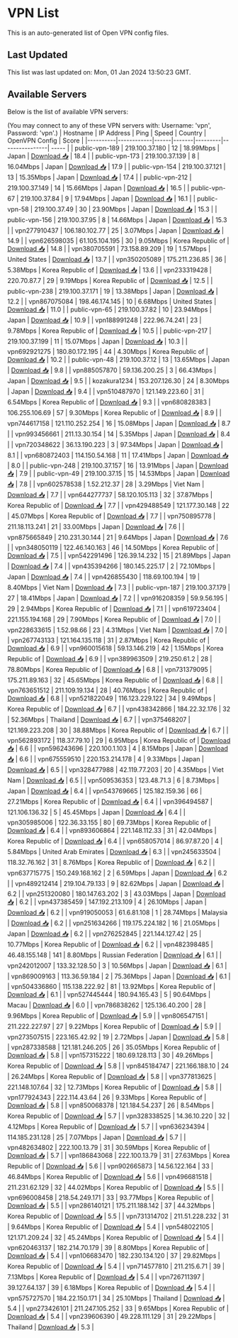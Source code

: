 # VPN List

This is an auto-generated list of Open VPN config files.

## Last Updated

This list was last updated on: Mon, 01 Jan 2024 13:50:23 GMT.

## Available Servers

Below is the list of available VPN servers:

(You may connect to any of these VPN servers with: Username: 'vpn', Password: 'vpn'.)
| Hostname | IP Address | Ping | Speed | Country | OpenVPN Config | Score |
|----------|------------|------|-------|---------|----------------| ----- |
| public-vpn-189 | 219.100.37.180 | 12 | 18.99Mbps | Japan | [Download 📥](./configs/server_0_JP.ovpn) | 18.4 |
| public-vpn-173 | 219.100.37.139 | 8 | 16.04Mbps | Japan | [Download 📥](./configs/server_1_JP.ovpn) | 17.9 |
| public-vpn-154 | 219.100.37.121 | 13 | 15.35Mbps | Japan | [Download 📥](./configs/server_2_JP.ovpn) | 17.4 |
| public-vpn-212 | 219.100.37.149 | 14 | 15.66Mbps | Japan | [Download 📥](./configs/server_3_JP.ovpn) | 16.5 |
| public-vpn-67 | 219.100.37.84 | 9 | 17.94Mbps | Japan | [Download 📥](./configs/server_4_JP.ovpn) | 16.1 |
| public-vpn-58 | 219.100.37.49 | 30 | 23.90Mbps | Japan | [Download 📥](./configs/server_5_JP.ovpn) | 15.3 |
| public-vpn-156 | 219.100.37.95 | 8 | 14.66Mbps | Japan | [Download 📥](./configs/server_6_JP.ovpn) | 15.3 |
| vpn277910437 | 106.180.102.77 | 25 | 3.07Mbps | Japan | [Download 📥](./configs/server_7_JP.ovpn) | 14.9 |
| vpn626598035 | 61.105.104.195 | 30 | 9.05Mbps | Korea Republic of | [Download 📥](./configs/server_8_KR.ovpn) | 14.8 |
| vpn380705591 | 73.158.89.209 | 19 | 1.57Mbps | United States | [Download 📥](./configs/server_9_US.ovpn) | 13.7 |
| vpn350205089 | 175.211.236.85 | 36 | 5.38Mbps | Korea Republic of | [Download 📥](./configs/server_10_KR.ovpn) | 13.6 |
| vpn233319428 | 220.70.87.7 | 29 | 9.19Mbps | Korea Republic of | [Download 📥](./configs/server_11_KR.ovpn) | 12.5 |
| public-vpn-238 | 219.100.37.171 | 19 | 13.38Mbps | Japan | [Download 📥](./configs/server_12_JP.ovpn) | 12.2 |
| vpn867075084 | 198.46.174.145 | 10 | 6.68Mbps | United States | [Download 📥](./configs/server_13_US.ovpn) | 11.0 |
| public-vpn-65 | 219.100.37.82 | 10 | 23.94Mbps | Japan | [Download 📥](./configs/server_14_JP.ovpn) | 10.9 |
| vpn188991248 | 222.96.74.241 | 23 | 9.78Mbps | Korea Republic of | [Download 📥](./configs/server_15_KR.ovpn) | 10.5 |
| public-vpn-217 | 219.100.37.199 | 11 | 15.07Mbps | Japan | [Download 📥](./configs/server_16_JP.ovpn) | 10.3 |
| vpn692921275 | 180.80.172.195 | 44 | 4.30Mbps | Korea Republic of | [Download 📥](./configs/server_17_KR.ovpn) | 10.2 |
| public-vpn-48 | 219.100.37.12 | 13 | 13.65Mbps | Japan | [Download 📥](./configs/server_18_JP.ovpn) | 9.8 |
| vpn885057870 | 59.136.200.25 | 3 | 66.43Mbps | Japan | [Download 📥](./configs/server_19_JP.ovpn) | 9.5 |
| kozakura1234 | 153.207.126.30 | 24 | 8.30Mbps | Japan | [Download 📥](./configs/server_20_JP.ovpn) | 9.4 |
| vpn510487970 | 121.149.223.60 | 31 | 6.54Mbps | Korea Republic of | [Download 📥](./configs/server_21_KR.ovpn) | 9.3 |
| vpn680828383 | 106.255.106.69 | 57 | 9.30Mbps | Korea Republic of | [Download 📥](./configs/server_22_KR.ovpn) | 8.9 |
| vpn744617158 | 121.110.252.254 | 16 | 15.08Mbps | Japan | [Download 📥](./configs/server_23_JP.ovpn) | 8.7 |
| vpn993456661 | 211.13.30.154 | 14 | 5.35Mbps | Japan | [Download 📥](./configs/server_24_JP.ovpn) | 8.4 |
| vpn720348622 | 36.13.190.223 | 3 | 97.34Mbps | Japan | [Download 📥](./configs/server_25_JP.ovpn) | 8.1 |
| vpn680872403 | 114.150.54.168 | 11 | 17.41Mbps | Japan | [Download 📥](./configs/server_26_JP.ovpn) | 8.0 |
| public-vpn-248 | 219.100.37.157 | 16 | 13.91Mbps | Japan | [Download 📥](./configs/server_27_JP.ovpn) | 7.9 |
| public-vpn-49 | 219.100.37.15 | 15 | 14.53Mbps | Japan | [Download 📥](./configs/server_28_JP.ovpn) | 7.8 |
| vpn602578538 | 1.52.212.37 | 28 | 3.29Mbps | Viet Nam | [Download 📥](./configs/server_29_VN.ovpn) | 7.7 |
| vpn644277737 | 58.120.105.113 | 32 | 37.87Mbps | Korea Republic of | [Download 📥](./configs/server_30_KR.ovpn) | 7.7 |
| vpn429488549 | 121.177.30.148 | 22 | 45.07Mbps | Korea Republic of | [Download 📥](./configs/server_31_KR.ovpn) | 7.7 |
| vpn750895778 | 211.18.113.241 | 21 | 33.00Mbps | Japan | [Download 📥](./configs/server_32_JP.ovpn) | 7.6 |
| vpn875665849 | 210.231.30.144 | 21 | 9.64Mbps | Japan | [Download 📥](./configs/server_33_JP.ovpn) | 7.6 |
| vpn348050119 | 122.46.140.163 | 46 | 14.50Mbps | Korea Republic of | [Download 📥](./configs/server_34_KR.ovpn) | 7.5 |
| vpn542291496 | 126.39.14.232 | 15 | 21.89Mbps | Japan | [Download 📥](./configs/server_35_JP.ovpn) | 7.4 |
| vpn435394266 | 180.145.225.17 | 2 | 72.10Mbps | Japan | [Download 📥](./configs/server_36_JP.ovpn) | 7.4 |
| vpn426855430 | 118.69.100.194 | 19 | 8.40Mbps | Viet Nam | [Download 📥](./configs/server_37_VN.ovpn) | 7.3 |
| public-vpn-187 | 219.100.37.179 | 27 | 18.41Mbps | Japan | [Download 📥](./configs/server_38_JP.ovpn) | 7.2 |
| vpn916208359 | 59.9.56.195 | 29 | 2.94Mbps | Korea Republic of | [Download 📥](./configs/server_39_KR.ovpn) | 7.1 |
| vpn619723404 | 221.155.194.168 | 29 | 7.90Mbps | Korea Republic of | [Download 📥](./configs/server_40_KR.ovpn) | 7.0 |
| vpn228633615 | 1.52.98.66 | 23 | 4.31Mbps | Viet Nam | [Download 📥](./configs/server_41_VN.ovpn) | 7.0 |
| vpn267743133 | 121.164.135.118 | 31 | 2.87Mbps | Korea Republic of | [Download 📥](./configs/server_42_KR.ovpn) | 6.9 |
| vpn960015618 | 59.13.146.219 | 42 | 1.15Mbps | Korea Republic of | [Download 📥](./configs/server_43_KR.ovpn) | 6.9 |
| vpn389963509 | 219.250.61.2 | 28 | 78.80Mbps | Korea Republic of | [Download 📥](./configs/server_44_KR.ovpn) | 6.8 |
| vpn731379095 | 175.211.89.163 | 32 | 45.65Mbps | Korea Republic of | [Download 📥](./configs/server_45_KR.ovpn) | 6.8 |
| vpn763651512 | 211.109.19.134 | 28 | 40.76Mbps | Korea Republic of | [Download 📥](./configs/server_46_KR.ovpn) | 6.8 |
| vpn521822049 | 116.123.229.122 | 34 | 9.49Mbps | Korea Republic of | [Download 📥](./configs/server_47_KR.ovpn) | 6.7 |
| vpn438342866 | 184.22.32.176 | 32 | 52.36Mbps | Thailand | [Download 📥](./configs/server_48_TH.ovpn) | 6.7 |
| vpn375468207 | 121.169.223.208 | 30 | 38.88Mbps | Korea Republic of | [Download 📥](./configs/server_49_KR.ovpn) | 6.7 |
| vpn562893172 | 118.37.79.10 | 29 | 6.95Mbps | Korea Republic of | [Download 📥](./configs/server_50_KR.ovpn) | 6.6 |
| vpn596243696 | 220.100.1.103 | 4 | 8.15Mbps | Japan | [Download 📥](./configs/server_51_JP.ovpn) | 6.6 |
| vpn675559510 | 220.153.214.178 | 4 | 9.33Mbps | Japan | [Download 📥](./configs/server_52_JP.ovpn) | 6.5 |
| vpn328477988 | 42.119.77.203 | 20 | 4.35Mbps | Viet Nam | [Download 📥](./configs/server_53_VN.ovpn) | 6.5 |
| vpn509536353 | 123.48.71.3 | 6 | 8.73Mbps | Japan | [Download 📥](./configs/server_54_JP.ovpn) | 6.4 |
| vpn543769665 | 125.182.159.36 | 66 | 27.21Mbps | Korea Republic of | [Download 📥](./configs/server_55_KR.ovpn) | 6.4 |
| vpn396494587 | 121.106.136.32 | 5 | 45.45Mbps | Japan | [Download 📥](./configs/server_56_JP.ovpn) | 6.4 |
| vpn305985006 | 122.36.33.155 | 80 | 69.73Mbps | Korea Republic of | [Download 📥](./configs/server_57_KR.ovpn) | 6.4 |
| vpn893606864 | 221.148.112.33 | 31 | 42.04Mbps | Korea Republic of | [Download 📥](./configs/server_58_KR.ovpn) | 6.4 |
| vpn658057014 | 86.97.87.20 | 4 | 5.84Mbps | United Arab Emirates | [Download 📥](./configs/server_59_AE.ovpn) | 6.3 |
| vpn245633504 | 118.32.76.162 | 31 | 8.76Mbps | Korea Republic of | [Download 📥](./configs/server_60_KR.ovpn) | 6.2 |
| vpn637715775 | 150.249.168.162 | 2 | 6.59Mbps | Japan | [Download 📥](./configs/server_61_JP.ovpn) | 6.2 |
| vpn489212414 | 219.104.79.133 | 9 | 82.62Mbps | Japan | [Download 📥](./configs/server_62_JP.ovpn) | 6.2 |
| vpn251320080 | 180.147.63.202 | 3 | 43.03Mbps | Japan | [Download 📥](./configs/server_63_JP.ovpn) | 6.2 |
| vpn437385459 | 147.192.213.109 | 4 | 26.10Mbps | Japan | [Download 📥](./configs/server_64_JP.ovpn) | 6.2 |
| vpn919050053 | 61.6.81.108 | 1 | 28.74Mbps | Malaysia | [Download 📥](./configs/server_65_MY.ovpn) | 6.2 |
| vpn251634266 | 119.175.224.182 | 16 | 21.05Mbps | Japan | [Download 📥](./configs/server_66_JP.ovpn) | 6.2 |
| vpn276252845 | 221.144.127.42 | 25 | 10.77Mbps | Korea Republic of | [Download 📥](./configs/server_67_KR.ovpn) | 6.2 |
| vpn482398485 | 46.48.155.148 | 141 | 8.80Mbps | Russian Federation | [Download 📥](./configs/server_68_RU.ovpn) | 6.1 |
| vpn242012007 | 133.32.128.50 | 3 | 10.56Mbps | Japan | [Download 📥](./configs/server_69_JP.ovpn) | 6.1 |
| vpn869009163 | 113.36.59.184 | 2 | 75.36Mbps | Japan | [Download 📥](./configs/server_70_JP.ovpn) | 6.1 |
| vpn504336860 | 115.138.222.92 | 81 | 13.92Mbps | Korea Republic of | [Download 📥](./configs/server_71_KR.ovpn) | 6.1 |
| vpn527445444 | 180.94.165.43 | 5 | 90.64Mbps | Macau | [Download 📥](./configs/server_72_MO.ovpn) | 6.0 |
| vpn786838262 | 125.136.40.200 | 28 | 9.96Mbps | Korea Republic of | [Download 📥](./configs/server_73_KR.ovpn) | 5.9 |
| vpn806547151 | 211.222.227.97 | 27 | 9.22Mbps | Korea Republic of | [Download 📥](./configs/server_74_KR.ovpn) | 5.9 |
| vpn273507515 | 223.165.42.92 | 19 | 2.72Mbps | Japan | [Download 📥](./configs/server_75_JP.ovpn) | 5.8 |
| vpn287338588 | 121.181.246.205 | 26 | 35.05Mbps | Korea Republic of | [Download 📥](./configs/server_76_KR.ovpn) | 5.8 |
| vpn157315222 | 180.69.128.113 | 30 | 49.26Mbps | Korea Republic of | [Download 📥](./configs/server_77_KR.ovpn) | 5.8 |
| vpn845184747 | 221.166.188.10 | 24 | 26.24Mbps | Korea Republic of | [Download 📥](./configs/server_78_KR.ovpn) | 5.8 |
| vpn377813625 | 221.148.107.64 | 32 | 12.73Mbps | Korea Republic of | [Download 📥](./configs/server_79_KR.ovpn) | 5.8 |
| vpn177924343 | 222.114.43.64 | 26 | 9.33Mbps | Korea Republic of | [Download 📥](./configs/server_80_KR.ovpn) | 5.8 |
| vpn850068378 | 121.184.54.237 | 26 | 8.54Mbps | Korea Republic of | [Download 📥](./configs/server_81_KR.ovpn) | 5.7 |
| vpn328338525 | 14.36.10.220 | 32 | 4.12Mbps | Korea Republic of | [Download 📥](./configs/server_82_KR.ovpn) | 5.7 |
| vpn636234394 | 114.185.231.128 | 25 | 7.07Mbps | Japan | [Download 📥](./configs/server_83_JP.ovpn) | 5.7 |
| vpn482634802 | 222.100.13.79 | 31 | 30.59Mbps | Korea Republic of | [Download 📥](./configs/server_84_KR.ovpn) | 5.7 |
| vpn186843068 | 222.100.13.79 | 31 | 27.63Mbps | Korea Republic of | [Download 📥](./configs/server_85_KR.ovpn) | 5.6 |
| vpn902665873 | 14.56.122.164 | 33 | 46.84Mbps | Korea Republic of | [Download 📥](./configs/server_86_KR.ovpn) | 5.6 |
| vpn496681518 | 211.231.62.129 | 32 | 44.02Mbps | Korea Republic of | [Download 📥](./configs/server_87_KR.ovpn) | 5.5 |
| vpn696008458 | 218.54.249.171 | 33 | 93.77Mbps | Korea Republic of | [Download 📥](./configs/server_88_KR.ovpn) | 5.5 |
| vpn286140121 | 175.211.188.142 | 37 | 44.32Mbps | Korea Republic of | [Download 📥](./configs/server_89_KR.ovpn) | 5.5 |
| vpn731314702 | 211.51.228.232 | 31 | 9.64Mbps | Korea Republic of | [Download 📥](./configs/server_90_KR.ovpn) | 5.4 |
| vpn548022105 | 121.171.209.24 | 32 | 45.24Mbps | Korea Republic of | [Download 📥](./configs/server_91_KR.ovpn) | 5.4 |
| vpn620463137 | 182.214.70.179 | 39 | 8.80Mbps | Korea Republic of | [Download 📥](./configs/server_92_KR.ovpn) | 5.4 |
| vpn106683470 | 182.230.134.120 | 37 | 29.82Mbps | Korea Republic of | [Download 📥](./configs/server_93_KR.ovpn) | 5.4 |
| vpn714577810 | 211.215.6.71 | 39 | 7.13Mbps | Korea Republic of | [Download 📥](./configs/server_94_KR.ovpn) | 5.4 |
| vpn726711397 | 39.127.64.137 | 39 | 6.18Mbps | Korea Republic of | [Download 📥](./configs/server_95_KR.ovpn) | 5.4 |
| vpn575727570 | 184.22.150.171 | 34 | 25.10Mbps | Thailand | [Download 📥](./configs/server_96_TH.ovpn) | 5.4 |
| vpn273426101 | 211.247.105.252 | 33 | 9.65Mbps | Korea Republic of | [Download 📥](./configs/server_97_KR.ovpn) | 5.4 |
| vpn239606390 | 49.228.111.129 | 31 | 29.22Mbps | Thailand | [Download 📥](./configs/server_98_TH.ovpn) | 5.3 |
